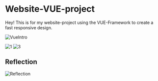 # Website-VUE-project 
Hey! This is for my website-project using the VUE-Framework to create a fast responsive design.

![VueIntro](https://github.com/user-attachments/assets/07777a9e-380e-478a-8d24-a7b340e73222)

![1](https://github.com/user-attachments/assets/306eef20-701e-43a5-8152-eef4daa3ad1f)
![3](https://github.com/user-attachments/assets/abb39ade-093b-4fd2-8dfe-a4cd344163e2)

Reflection
-
![Reflection](https://github.com/user-attachments/assets/0e7c39fc-be70-4c01-849d-a1fda944ce08)
